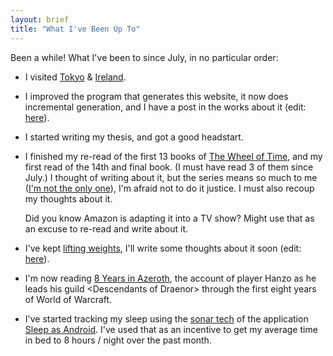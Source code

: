```yaml
---
layout: brief
title: "What I've Been Up To"
---
```


Been a while! What I've been to since July, in no particular order:

- I visited [Tokyo] & [Ireland].

- I improved the program that generates this website, it now does incremental
  generation, and I have a post in the works about it (edit: [here][gen]).

- I started writing my thesis, and got a good headstart.

- I finished my re-read of the first 13 books of [The Wheel of Time], and my first
  read of the 14th and final book. (I must have read 3 of them since July.) I
  thought of writing about it, but the series means so much to me ([I'm not the
  only one][tweet]), I'm afraid not to do it justice. I must also recoup my
  thoughts about it.

  Did you know Amazon is adapting it into a TV show? Might use that as an excuse
  to re-read and write about it.

- I've kept [lifting weights], I'll write some thoughts about it soon (edit:
  [here][weights2]).

- I'm now reading [8 Years in Azeroth], the account of player Hanzo as he leads
  his guild \<Descendants of Draenor\> through the first eight years of World of
  Warcraft.

- I've started tracking my sleep using the [sonar tech] of the application
  [Sleep as Android]. I've used that as an incentive to get my average time in
  bed to 8 hours / night over the past month.

[gen]: /static-generation-incrementally/
[Tokyo]: https://photos.app.goo.gl/NrzEvTjUMPfdXKwb9
[Ireland]: https://photos.app.goo.gl/RpXdMQpQa7beJkL96
[The Wheel of Time]: https://en.wikipedia.org/wiki/The_Wheel_of_Time
[tweet]: https://twitter.com/norswap/status/1032258555846569986
[weights2]: /weight-training-2/
[lifting weights]: /weight-training/
[8 Years in Azeroth]: https://eightyearsinazeroth.blogspot.com/
[sonar tech]: https://sleep.urbandroid.org/introducing-sonar-as-sensor/
[Sleep as Android]: https://play.google.com/store/apps/details?id=com.urbandroid.sleep

